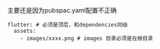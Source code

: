 主要还是因为pubspac.yaml配置不正确
```
flutter: # 必须是顶层，和dependencies同级
  assets:
    - images/xxxx.png # images 目录必须是在根目录
```
